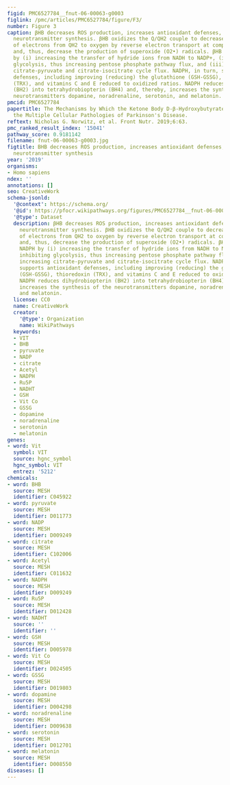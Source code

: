 ```yaml
---
figid: PMC6527784__fnut-06-00063-g0003
figlink: /pmc/articles/PMC6527784/figure/F3/
number: Figure 3
caption: βHB decreases ROS production, increases antioxidant defenses, and increases
  neurotransmitter synthesis. βHB oxidizes the Q/QH2 couple to decrease the transfer
  of electrons from QH2 to oxygen by reverse electron transport at complex I (CI)
  and, thus, decrease the production of superoxide (O2•) radicals. βHB generates NADPH
  by (i) increasing the transfer of hydride ions from NADH to NADP+, (ii) inhibiting
  glycolysis, thus increasing pentose phosphate pathway flux, and (iii) increasing
  citrate-pyruvate and citrate-isocitrate cycle flux. NADPH, in turn, supports antioxidant
  defenses, including improving (reducing) the glutathione (GSH-GSSG), thioredoxin
  (TRX), and vitamins C and E reduced to oxidized ratios. NADPH reduces dihydrobiopterin
  (BH2) into tetrahydrobiopterin (BH4) and, thereby, increases the synthesis of the
  neurotransmitters dopamine, noradrenaline, serotonin, and melatonin.
pmcid: PMC6527784
papertitle: The Mechanisms by Which the Ketone Body D-β-Hydroxybutyrate May Improve
  the Multiple Cellular Pathologies of Parkinson's Disease.
reftext: Nicholas G. Norwitz, et al. Front Nutr. 2019;6:63.
pmc_ranked_result_index: '15041'
pathway_score: 0.9181142
filename: fnut-06-00063-g0003.jpg
figtitle: BHB decreases ROS production, increases antioxidant defenses, and increases
  neurotransmitter synthesis
year: '2019'
organisms:
- Homo sapiens
ndex: ''
annotations: []
seo: CreativeWork
schema-jsonld:
  '@context': https://schema.org/
  '@id': https://pfocr.wikipathways.org/figures/PMC6527784__fnut-06-00063-g0003.html
  '@type': Dataset
  description: βHB decreases ROS production, increases antioxidant defenses, and increases
    neurotransmitter synthesis. βHB oxidizes the Q/QH2 couple to decrease the transfer
    of electrons from QH2 to oxygen by reverse electron transport at complex I (CI)
    and, thus, decrease the production of superoxide (O2•) radicals. βHB generates
    NADPH by (i) increasing the transfer of hydride ions from NADH to NADP+, (ii)
    inhibiting glycolysis, thus increasing pentose phosphate pathway flux, and (iii)
    increasing citrate-pyruvate and citrate-isocitrate cycle flux. NADPH, in turn,
    supports antioxidant defenses, including improving (reducing) the glutathione
    (GSH-GSSG), thioredoxin (TRX), and vitamins C and E reduced to oxidized ratios.
    NADPH reduces dihydrobiopterin (BH2) into tetrahydrobiopterin (BH4) and, thereby,
    increases the synthesis of the neurotransmitters dopamine, noradrenaline, serotonin,
    and melatonin.
  license: CC0
  name: CreativeWork
  creator:
    '@type': Organization
    name: WikiPathways
  keywords:
  - VIT
  - BHB
  - pyruvate
  - NADP
  - citrate
  - Acetyl
  - NADPH
  - Ru5P
  - NADHT
  - GSH
  - Vit Co
  - GSSG
  - dopamine
  - noradrenaline
  - serotonin
  - melatonin
genes:
- word: Vit
  symbol: VIT
  source: hgnc_symbol
  hgnc_symbol: VIT
  entrez: '5212'
chemicals:
- word: BHB
  source: MESH
  identifier: C045922
- word: pyruvate
  source: MESH
  identifier: D011773
- word: NADP
  source: MESH
  identifier: D009249
- word: citrate
  source: MESH
  identifier: C102006
- word: Acetyl
  source: MESH
  identifier: C011632
- word: NADPH
  source: MESH
  identifier: D009249
- word: Ru5P
  source: MESH
  identifier: D012428
- word: NADHT
  source: ''
  identifier: ''
- word: GSH
  source: MESH
  identifier: D005978
- word: Vit Co
  source: MESH
  identifier: D024505
- word: GSSG
  source: MESH
  identifier: D019803
- word: dopamine
  source: MESH
  identifier: D004298
- word: noradrenaline
  source: MESH
  identifier: D009638
- word: serotonin
  source: MESH
  identifier: D012701
- word: melatonin
  source: MESH
  identifier: D008550
diseases: []
---
```

